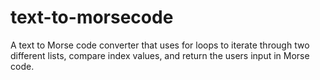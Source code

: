 # text-to-morsecode
A text to Morse code converter that uses for loops to iterate through two different lists, compare index values, and return the users input in Morse code.
